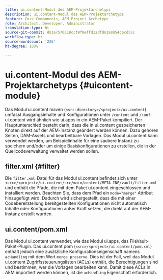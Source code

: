 ```yaml
---
title: ui.content-Modul des AEM-Projektarchetyps
description: ui.content-Modul des AEM-Projektarchetyps
feature: Core Components, AEM Project Archetype
role: Architect, Developer, Administrator
translation-type: ht
source-git-commit: d01a7576518ccf9f0effd12dfd8198854c6cd55c
workflow-type: ht
source-wordcount: '226'
ht-degree: 100%

---
```



# ui.content-Modul des AEM-Projektarchetyps {#uicontent-module}

Das Modul ui.content maven (`<src-directory>/<project>/ui.content`) umfasst Ausgangsinhalte und Konfigurationen unter `/content` und `/conf`. ui.content wird ähnlich wie ui.apps in ein AEM-Paket kompiliert. Der Hauptunterschied besteht darin, dass die in ui.content gespeicherten Knoten direkt auf der AEM-Instanz geändert werden können. Dazu gehören Seiten, DAM-Assets und bearbeitbare Vorlagen. Das Modul ui.content kann verwendet werden, um Beispielinhalte für eine saubere Instanz zu speichern und/oder um einige Basiskonfigurationen zu erstellen, die in der Quellcodeverwaltung verwaltet werden sollen.

## filter.xml {#filter}

Die `filter.xml`-Datei für das Modul ui.content befindet sich unter `<src>/<project>/ui.content/src/main/content/META-INF/vault/filter.xml` und enthält die Pfade, die mit dem Paket ui.content eingeschlossen und installiert werden. Beachten Sie, dass dem Pfad ein `mode="merge"` Attribut hinzugefügt wird. Dadurch wird sichergestellt, dass die mit einer Codebereitstellung bereitgestellten Konfigurationen nicht automatisch Inhalte oder Konfigurationen außer Kraft setzen, die direkt auf der AEM-Instanz erstellt wurden.

## ui.content/pom.xml

Das Modul ui.content verwendet, wie das Modul ui.apps, das FileVault-Paket-Plugin. Das ui.content pom (`<src>/<project>/ui.content/pom.xml`) enthält jedoch eine zusätzliche Konfigurationseigenschaft namens `acHandling` mit dem Wert `merge_preserve`. Dies ist der Fall, weil das Modul ui.content Zugriffssteuerungslisten (ACLs) enthält, die Berechtigungen sind und bestimmen, wer die Vorlagen bearbeiten kann. Damit diese ACLs in AEM importiert werden können, ist die `acHandling` Eigenschaft erforderlich.

